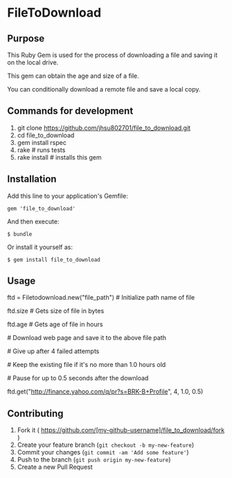 # FileToDownload

## Purpose
This Ruby Gem is used for the process of downloading a file and saving it on the local drive.

This gem can obtain the age and size of a file.

You can conditionally download a remote file and save a local copy.  

## Commands for development
1. git clone https://github.com/jhsu802701/file_to_download.git
2. cd file_to_download
3. gem install rspec
4. rake # runs tests
5. rake install # installs this gem

## Installation

Add this line to your application's Gemfile:

    gem 'file_to_download'

And then execute:

    $ bundle

Or install it yourself as:

    $ gem install file_to_download

## Usage

ftd = Filetodownload.new("file_path") &#35; Initialize path name of file

ftd.size &#35; Gets size of file in bytes

ftd.age &#35; Gets age of file in hours

&#35; Download web page and save it to the above file path

&#35; Give up after 4 failed attempts

&#35; Keep the existing file if it's no more than 1.0 hours old

&#35; Pause for up to 0.5 seconds after the download

ftd.get("http://finance.yahoo.com/q/pr?s=BRK-B+Profile", 4, 1.0, 0.5)

## Contributing

1. Fork it ( https://github.com/[my-github-username]/file_to_download/fork )
2. Create your feature branch (`git checkout -b my-new-feature`)
3. Commit your changes (`git commit -am 'Add some feature'`)
4. Push to the branch (`git push origin my-new-feature`)
5. Create a new Pull Request
